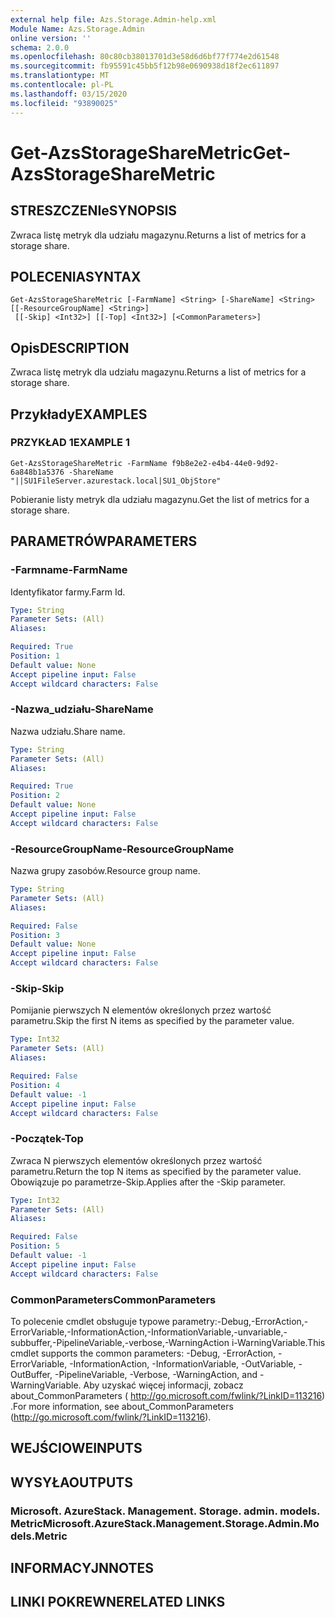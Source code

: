 ```yaml
---
external help file: Azs.Storage.Admin-help.xml
Module Name: Azs.Storage.Admin
online version: ''
schema: 2.0.0
ms.openlocfilehash: 80c80cb38013701d3e58d6d6bf77f774e2d61548
ms.sourcegitcommit: fb95591c45bb5f12b98e0690938d18f2ec611897
ms.translationtype: MT
ms.contentlocale: pl-PL
ms.lasthandoff: 03/15/2020
ms.locfileid: "93890025"
---
```

# <span data-ttu-id="32d48-101">Get-AzsStorageShareMetric</span><span class="sxs-lookup"><span data-stu-id="32d48-101">Get-AzsStorageShareMetric</span></span>

## <span data-ttu-id="32d48-102">STRESZCZENIe</span><span class="sxs-lookup"><span data-stu-id="32d48-102">SYNOPSIS</span></span>
<span data-ttu-id="32d48-103">Zwraca listę metryk dla udziału magazynu.</span><span class="sxs-lookup"><span data-stu-id="32d48-103">Returns a list of metrics for a storage share.</span></span>

## <span data-ttu-id="32d48-104">POLECENIA</span><span class="sxs-lookup"><span data-stu-id="32d48-104">SYNTAX</span></span>

```
Get-AzsStorageShareMetric [-FarmName] <String> [-ShareName] <String> [[-ResourceGroupName] <String>]
 [[-Skip] <Int32>] [[-Top] <Int32>] [<CommonParameters>]
```

## <span data-ttu-id="32d48-105">Opis</span><span class="sxs-lookup"><span data-stu-id="32d48-105">DESCRIPTION</span></span>
<span data-ttu-id="32d48-106">Zwraca listę metryk dla udziału magazynu.</span><span class="sxs-lookup"><span data-stu-id="32d48-106">Returns a list of metrics for a storage share.</span></span>

## <span data-ttu-id="32d48-107">Przykłady</span><span class="sxs-lookup"><span data-stu-id="32d48-107">EXAMPLES</span></span>

### <span data-ttu-id="32d48-108">PRZYKŁAD 1</span><span class="sxs-lookup"><span data-stu-id="32d48-108">EXAMPLE 1</span></span>
```
Get-AzsStorageShareMetric -FarmName f9b8e2e2-e4b4-44e0-9d92-6a848b1a5376 -ShareName "||SU1FileServer.azurestack.local|SU1_ObjStore"
```

<span data-ttu-id="32d48-109">Pobieranie listy metryk dla udziału magazynu.</span><span class="sxs-lookup"><span data-stu-id="32d48-109">Get the list of metrics for a storage share.</span></span>

## <span data-ttu-id="32d48-110">PARAMETRÓW</span><span class="sxs-lookup"><span data-stu-id="32d48-110">PARAMETERS</span></span>

### <span data-ttu-id="32d48-111">-Farmname</span><span class="sxs-lookup"><span data-stu-id="32d48-111">-FarmName</span></span>
<span data-ttu-id="32d48-112">Identyfikator farmy.</span><span class="sxs-lookup"><span data-stu-id="32d48-112">Farm Id.</span></span>

```yaml
Type: String
Parameter Sets: (All)
Aliases:

Required: True
Position: 1
Default value: None
Accept pipeline input: False
Accept wildcard characters: False
```

### <span data-ttu-id="32d48-113">-Nazwa_udziału</span><span class="sxs-lookup"><span data-stu-id="32d48-113">-ShareName</span></span>
<span data-ttu-id="32d48-114">Nazwa udziału.</span><span class="sxs-lookup"><span data-stu-id="32d48-114">Share name.</span></span>

```yaml
Type: String
Parameter Sets: (All)
Aliases:

Required: True
Position: 2
Default value: None
Accept pipeline input: False
Accept wildcard characters: False
```

### <span data-ttu-id="32d48-115">-ResourceGroupName</span><span class="sxs-lookup"><span data-stu-id="32d48-115">-ResourceGroupName</span></span>
<span data-ttu-id="32d48-116">Nazwa grupy zasobów.</span><span class="sxs-lookup"><span data-stu-id="32d48-116">Resource group name.</span></span>

```yaml
Type: String
Parameter Sets: (All)
Aliases:

Required: False
Position: 3
Default value: None
Accept pipeline input: False
Accept wildcard characters: False
```

### <span data-ttu-id="32d48-117">-Skip</span><span class="sxs-lookup"><span data-stu-id="32d48-117">-Skip</span></span>
<span data-ttu-id="32d48-118">Pomijanie pierwszych N elementów określonych przez wartość parametru.</span><span class="sxs-lookup"><span data-stu-id="32d48-118">Skip the first N items as specified by the parameter value.</span></span>

```yaml
Type: Int32
Parameter Sets: (All)
Aliases:

Required: False
Position: 4
Default value: -1
Accept pipeline input: False
Accept wildcard characters: False
```

### <span data-ttu-id="32d48-119">-Początek</span><span class="sxs-lookup"><span data-stu-id="32d48-119">-Top</span></span>
<span data-ttu-id="32d48-120">Zwraca N pierwszych elementów określonych przez wartość parametru.</span><span class="sxs-lookup"><span data-stu-id="32d48-120">Return the top N items as specified by the parameter value.</span></span>
<span data-ttu-id="32d48-121">Obowiązuje po parametrze-Skip.</span><span class="sxs-lookup"><span data-stu-id="32d48-121">Applies after the -Skip parameter.</span></span>

```yaml
Type: Int32
Parameter Sets: (All)
Aliases:

Required: False
Position: 5
Default value: -1
Accept pipeline input: False
Accept wildcard characters: False
```

### <span data-ttu-id="32d48-122">CommonParameters</span><span class="sxs-lookup"><span data-stu-id="32d48-122">CommonParameters</span></span>
<span data-ttu-id="32d48-123">To polecenie cmdlet obsługuje typowe parametry:-Debug,-ErrorAction,-ErrorVariable,-InformationAction,-InformationVariable,-unvariable,-subbuffer,-PipelineVariable,-verbose,-WarningAction i-WarningVariable.</span><span class="sxs-lookup"><span data-stu-id="32d48-123">This cmdlet supports the common parameters: -Debug, -ErrorAction, -ErrorVariable, -InformationAction, -InformationVariable, -OutVariable, -OutBuffer, -PipelineVariable, -Verbose, -WarningAction, and -WarningVariable.</span></span> <span data-ttu-id="32d48-124">Aby uzyskać więcej informacji, zobacz about_CommonParameters ( http://go.microsoft.com/fwlink/?LinkID=113216) .</span><span class="sxs-lookup"><span data-stu-id="32d48-124">For more information, see about_CommonParameters (http://go.microsoft.com/fwlink/?LinkID=113216).</span></span>

## <span data-ttu-id="32d48-125">WEJŚCIOWE</span><span class="sxs-lookup"><span data-stu-id="32d48-125">INPUTS</span></span>

## <span data-ttu-id="32d48-126">WYSYŁA</span><span class="sxs-lookup"><span data-stu-id="32d48-126">OUTPUTS</span></span>

### <span data-ttu-id="32d48-127">Microsoft. AzureStack. Management. Storage. admin. models. Metric</span><span class="sxs-lookup"><span data-stu-id="32d48-127">Microsoft.AzureStack.Management.Storage.Admin.Models.Metric</span></span>

## <span data-ttu-id="32d48-128">INFORMACYJN</span><span class="sxs-lookup"><span data-stu-id="32d48-128">NOTES</span></span>

## <span data-ttu-id="32d48-129">LINKI POKREWNE</span><span class="sxs-lookup"><span data-stu-id="32d48-129">RELATED LINKS</span></span>

